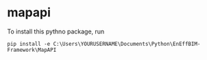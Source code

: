 
mapapi
=============================

To install this pythno package, run
```
pip install -e C:\Users\YOURUSERNAME\Documents\Python\EnEffBIM-Framework\MapAPI
```